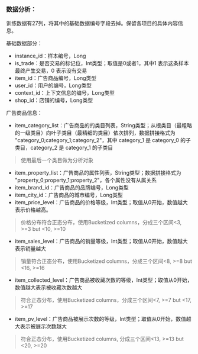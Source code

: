 ### 数据分析：
训练数据有27列，将其中的基础数据编号字段去掉。保留各项目的具体内容信息。

基础数据部分：
* instance_id：样本编号，Long
* is_trade：是否交易的标记位，Int类型；取值是0或者1，其中1 表示这条样本最终产生交易，0 表示没有交易
* item_id：广告商品编号，Long类型
* user_id：用户的编号，Long类型
* context_id：上下文信息的编号，Long类型
* shop_id：店铺的编号，Long类型

广告商品信息：
* item_category_list：广告商品的的类目列表，String类型；从根类目（最粗略的一级类目）向叶子类目（最精细的类目）依次排列，数据拼接格式为 "category_0;category_1;category_2"，其中 category_1 是 category_0 的子类目，category_2 是 category_1 的子类目
> 使用最后一个类目做为分析对象

* item_property_list：广告商品的属性列表，String类型；数据拼接格式为 "property_0;property_1;property_2"，各个属性没有从属关系
* item_brand_id：广告商品的品牌编号，Long类型
* item_city_id：广告商品的城市编号，Long类型
* item_price_level：广告商品的价格等级，Int类型；取值从0开始，数值越大表示价格越高。
> 价格分布符合正态分布，使用Bucketized columns，分成三个区间<3, >=3 but <10, >=10

* item_sales_level：广告商品的销量等级，Int类型；取值从0开始，数值越大表示销量越大
> 销量符合正态分布，使用Bucketized columns，分成三个区间<8, >=8 but <16, >=16

* item_collected_level：广告商品被收藏次数的等级，Int类型；取值从0开始，数值越大表示被收藏次数越大
> 符合正态分布，使用Bucketized columns，分成三个区间<7, >=7 but <17, >=17

* item_pv_level：广告商品被展示次数的等级，Int类型；取值从0开始，数值越大表示被展示次数越大
> 符合正态分布，使用Bucketized columns, 分成三个区间<13, >=13 but <20, >=20

